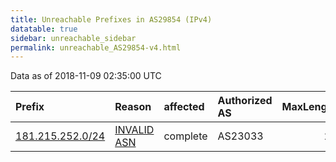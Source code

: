 ```yaml
---
title: Unreachable Prefixes in AS29854 (IPv4)
datatable: true
sidebar: unreachable_sidebar
permalink: unreachable_AS29854-v4.html
---
```


Data as of 2018-11-09 02:35:00 UTC


<div class="datatable-begin"></div>

| Prefix                                                     | Reason                                                                                                  | affected   | Authorized AS   |   MaxLength | Anchor                                         |   unreachable /24s |
|:-----------------------------------------------------------|:--------------------------------------------------------------------------------------------------------|:-----------|:----------------|------------:|:-----------------------------------------------|-------------------:|
| [181.215.252.0/24](https://stat.ripe.net/181.215.252.0/24) | [INVALID ASN](https://rpki-validator.ripe.net/announcement-preview?asn=AS29854&prefix=181.215.252.0/24) | complete   | AS23033         |          24 | [LACNIC](unreachable_LACNIC_RPKI_Root-v4.html) |                  1 |

<div class="datatable-end"></div>